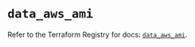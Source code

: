 # `data_aws_ami`

Refer to the Terraform Registry for docs: [`data_aws_ami`](https://registry.terraform.io/providers/hashicorp/aws/6.9.0/docs/data-sources/ami).
